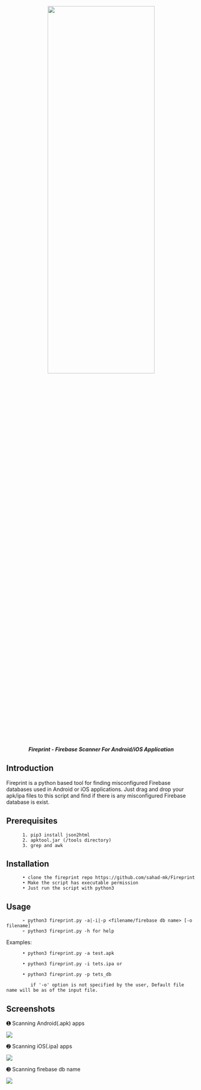<p align="center"> <img src="https://github.com/sahad-mk/Fireprint/blob/master/screenshots/fireprint_banner.png" height="50%" width="75%"></p>
<p align="center"><b><i> Fireprint - Firebase Scanner For Android/iOS Application </i> </b> </p>

## Introduction
Fireprint is a python based tool for finding misconfigured Firebase databases used in Android or iOS applications. Just drag and drop your apk/ipa files to this script and find if there is any misconfigured Firebase database is exist.

## Prerequisites
          1. pip3 install json2html
          2. apktool.jar (/tools directory)
          3. grep and awk
           
           
## Installation
          • clone the fireprint repo https://github.com/sahad-mk/Fireprint
          • Make the script has executable permission
          • Just run the script with python3
  
## Usage
          ➢ python3 fireprint.py -a|-i|-p <filename/firebase db name> [-o filename]
          ➢ python3 fireprint.py -h for help
 
   Examples:
                                                                                                                                             
          • python3 fireprint.py -a test.apk 
              
          • python3 fireprint.py -i tets.ipa or
                                                         
          • python3 fireprint.py -p tets_db 
                                                         
             if '-o' option is not specified by the user, Default file name will be as of the input file.
  
## Screenshots
 ➊ Scanning Android(.apk) apps
             
  <img src=https://github.com/sahad-mk/Fireprint/blob/master/screenshots/scan_android.png >

 ➋ Scanning iOS(.ipa) apps 
           
   <img src=https://github.com/sahad-mk/Fireprint/blob/master/screenshots/scan_iOS.png >

 ➌ Scanning firebase db name
            
  <img src=https://github.com/sahad-mk/Fireprint/blob/master/screenshots/scan_dbname.png >

